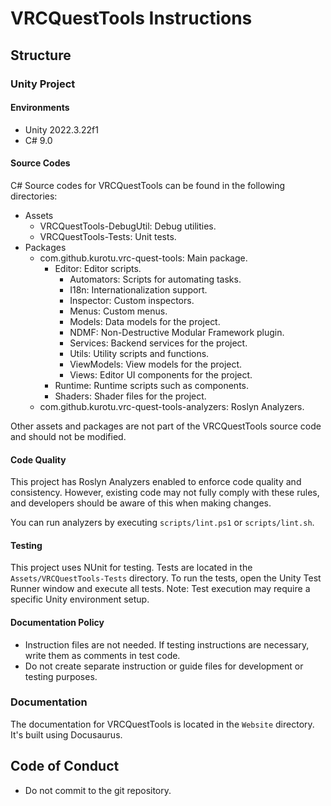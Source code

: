 # VRCQuestTools Instructions

## Structure

### Unity Project

#### Environments

- Unity 2022.3.22f1
- C# 9.0

#### Source Codes

C# Source codes for VRCQuestTools can be found in the following directories:

- Assets
    - VRCQuestTools-DebugUtil: Debug utilities.
    - VRCQuestTools-Tests: Unit tests.
- Packages
    - com.github.kurotu.vrc-quest-tools: Main package.
        - Editor: Editor scripts.
            - Automators: Scripts for automating tasks.
            - I18n: Internationalization support.
            - Inspector: Custom inspectors.
            - Menus: Custom menus.
            - Models: Data models for the project.
            - NDMF: Non-Destructive Modular Framework plugin.
            - Services: Backend services for the project.
            - Utils: Utility scripts and functions.
            - ViewModels: View models for the project.
            - Views: Editor UI components for the project.
        - Runtime: Runtime scripts such as components.
        - Shaders: Shader files for the project.
    - com.github.kurotu.vrc-quest-tools-analyzers: Roslyn Analyzers.

Other assets and packages are not part of the VRCQuestTools source code and should not be modified.

#### Code Quality

This project has Roslyn Analyzers enabled to enforce code quality and consistency.
However, existing code may not fully comply with these rules, and developers should be aware of this when making changes.

You can run analyzers by executing `scripts/lint.ps1` or `scripts/lint.sh`.

#### Testing

This project uses NUnit for testing. Tests are located in the `Assets/VRCQuestTools-Tests` directory.
To run the tests, open the Unity Test Runner window and execute all tests.
Note: Test execution may require a specific Unity environment setup.

#### Documentation Policy

- Instruction files are not needed. If testing instructions are necessary, write them as comments in test code.
- Do not create separate instruction or guide files for development or testing purposes.

### Documentation

The documentation for VRCQuestTools is located in the `Website` directory.
It's built using Docusaurus.

## Code of Conduct

- Do not commit to the git repository.
